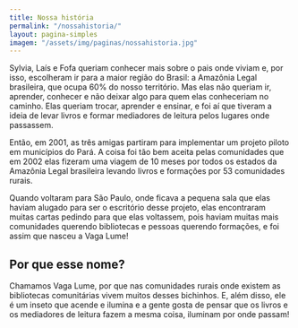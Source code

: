 ```yaml
---
title: Nossa história
permalink: "/nossahistoria/"
layout: pagina-simples
imagem: "/assets/img/paginas/nossahistoria.jpg"
---
```



Sylvia, Laís e Fofa queriam conhecer mais sobre o pais onde viviam e, por isso, escolheram ir para a maior região do Brasil: a Amazônia Legal brasileira, que ocupa 60% do nosso território. Mas elas não queriam ir, aprender, conhecer e não deixar algo para quem elas conheceriam no caminho. Elas queriam trocar, aprender e ensinar, e foi aí que tiveram a ideia de levar livros e formar mediadores de leitura pelos lugares onde passassem.

Então, em 2001, as três amigas partiram para implementar um projeto piloto em municípios do Pará. A coisa foi tão bem aceita pelas comunidades que em 2002 elas fizeram uma viagem de 10 meses por todos os estados da Amazônia Legal brasileira levando livros e formações por 53 comunidades rurais.

Quando voltaram para São Paulo, onde ficava a pequena sala que elas haviam alugado para ser o escritório desse projeto, elas encontraram muitas cartas pedindo para que elas voltassem, pois haviam muitas mais comunidades querendo bibliotecas e pessoas querendo formações, e foi assim que nasceu a Vaga Lume!

## Por que esse nome?

Chamamos Vaga Lume, por que nas comunidades rurais onde existem as bibliotecas comunitárias vivem muitos desses bichinhos. E, além disso, ele é um inseto que acende e ilumina e a gente gosta de pensar que os livros e os mediadores de leitura fazem a mesma coisa, iluminam por onde passam!